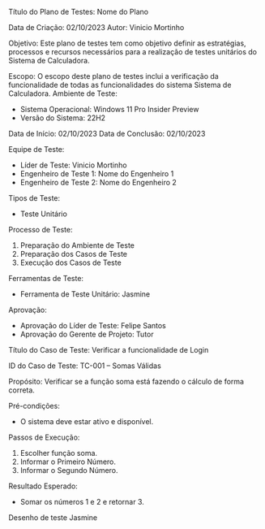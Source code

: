 Título do Plano de Testes: Nome do Plano

Data de Criação:  02/10/2023
Autor: Vinicio Mortinho

Objetivo: Este plano de testes tem como objetivo definir as estratégias, processos e recursos necessários para a realização de testes unitários do Sistema de Calculadora.

Escopo: O escopo deste plano de testes inclui a verificação da funcionalidade de todas as funcionalidades do sistema Sistema de Calculadora.
Ambiente de Teste:
- Sistema Operacional: Windows 11 Pro Insider Preview
- Versão do Sistema: 22H2

Data de Início: 02/10/2023
Data de Conclusão: 02/10/2023

Equipe de Teste:
- Líder de Teste: Vinicio Mortinho
- Engenheiro de Teste 1: Nome do Engenheiro 1
- Engenheiro de Teste 2: Nome do Engenheiro 2

Tipos de Teste:
- Teste Unitário

Processo de Teste:
1. Preparação do Ambiente de Teste
2. Preparação dos Casos de Teste
3. Execução dos Casos de Teste

Ferramentas de Teste:
- Ferramenta de Teste Unitário: Jasmine

Aprovação:
- Aprovação do Líder de Teste: Felipe Santos
- Aprovação do Gerente de Projeto: Tutor
 

Título do Caso de Teste: Verificar a funcionalidade de Login

ID do Caso de Teste: TC-001 – Somas Válidas

Propósito: Verificar se a função soma está fazendo o cálculo de forma correta.

Pré-condições: 
- O sistema deve estar ativo e disponível.

Passos de Execução:
1. Escolher função soma.
2. Informar o Primeiro Número.
3. Informar o Segundo Número.

Resultado Esperado:
- Somar os números 1 e 2 e retornar 3.
 

Desenho de teste Jasmine


